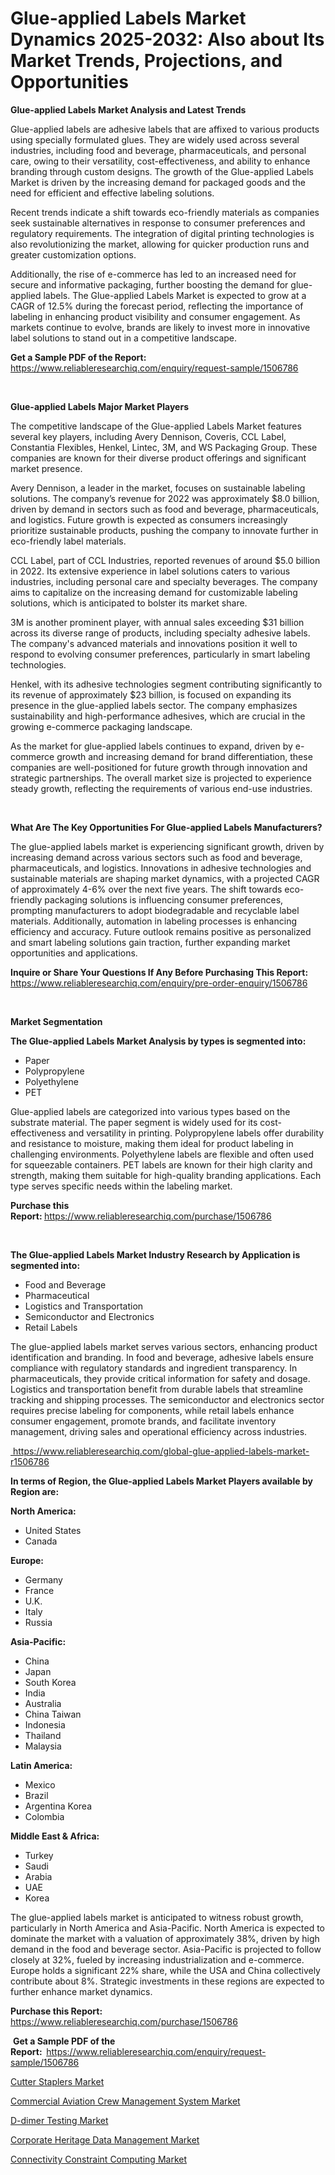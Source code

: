 <p><h1>Glue-applied Labels Market Dynamics 2025-2032: Also about Its Market Trends, Projections, and Opportunities</h1></p><p><strong>Glue-applied Labels Market Analysis and Latest Trends</strong></p>
<p><p>Glue-applied labels are adhesive labels that are affixed to various products using specially formulated glues. They are widely used across several industries, including food and beverage, pharmaceuticals, and personal care, owing to their versatility, cost-effectiveness, and ability to enhance branding through custom designs. The growth of the Glue-applied Labels Market is driven by the increasing demand for packaged goods and the need for efficient and effective labeling solutions.</p><p>Recent trends indicate a shift towards eco-friendly materials as companies seek sustainable alternatives in response to consumer preferences and regulatory requirements. The integration of digital printing technologies is also revolutionizing the market, allowing for quicker production runs and greater customization options. </p><p>Additionally, the rise of e-commerce has led to an increased need for secure and informative packaging, further boosting the demand for glue-applied labels. The Glue-applied Labels Market is expected to grow at a CAGR of 12.5% during the forecast period, reflecting the importance of labeling in enhancing product visibility and consumer engagement. As markets continue to evolve, brands are likely to invest more in innovative label solutions to stand out in a competitive landscape.</p></p>
<p><strong>Get a Sample PDF of the Report:&nbsp;</strong> <a href="https://www.reliableresearchiq.com/enquiry/request-sample/1506786?utm_campaign=103&utm_medium=2&utm_source=Github&utm_content=ia&utm_term=23032025&utm_id=glue-applied-labels">https://www.reliableresearchiq.com/enquiry/request-sample/1506786</a></p>
<p>&nbsp;</p>
<p><strong>Glue-applied Labels Major Market Players</strong></p>
<p><p>The competitive landscape of the Glue-applied Labels Market features several key players, including Avery Dennison, Coveris, CCL Label, Constantia Flexibles, Henkel, Lintec, 3M, and WS Packaging Group. These companies are known for their diverse product offerings and significant market presence.</p><p>Avery Dennison, a leader in the market, focuses on sustainable labeling solutions. The company’s revenue for 2022 was approximately $8.0 billion, driven by demand in sectors such as food and beverage, pharmaceuticals, and logistics. Future growth is expected as consumers increasingly prioritize sustainable products, pushing the company to innovate further in eco-friendly label materials.</p><p>CCL Label, part of CCL Industries, reported revenues of around $5.0 billion in 2022. Its extensive experience in label solutions caters to various industries, including personal care and specialty beverages. The company aims to capitalize on the increasing demand for customizable labeling solutions, which is anticipated to bolster its market share.</p><p>3M is another prominent player, with annual sales exceeding $31 billion across its diverse range of products, including specialty adhesive labels. The company's advanced materials and innovations position it well to respond to evolving consumer preferences, particularly in smart labeling technologies.</p><p>Henkel, with its adhesive technologies segment contributing significantly to its revenue of approximately $23 billion, is focused on expanding its presence in the glue-applied labels sector. The company emphasizes sustainability and high-performance adhesives, which are crucial in the growing e-commerce packaging landscape.</p><p>As the market for glue-applied labels continues to expand, driven by e-commerce growth and increasing demand for brand differentiation, these companies are well-positioned for future growth through innovation and strategic partnerships. The overall market size is projected to experience steady growth, reflecting the requirements of various end-use industries.</p></p>
<p>&nbsp;</p>
<p><strong>What Are The Key Opportunities For Glue-applied Labels Manufacturers?</strong></p>
<p><p>The glue-applied labels market is experiencing significant growth, driven by increasing demand across various sectors such as food and beverage, pharmaceuticals, and logistics. Innovations in adhesive technologies and sustainable materials are shaping market dynamics, with a projected CAGR of approximately 4-6% over the next five years. The shift towards eco-friendly packaging solutions is influencing consumer preferences, prompting manufacturers to adopt biodegradable and recyclable label materials. Additionally, automation in labeling processes is enhancing efficiency and accuracy. Future outlook remains positive as personalized and smart labeling solutions gain traction, further expanding market opportunities and applications.</p></p>
<p><strong>Inquire or Share Your Questions If Any Before Purchasing This Report:</strong> <a href="https://www.reliableresearchiq.com/enquiry/pre-order-enquiry/1506786?utm_campaign=103&utm_medium=2&utm_source=Github&utm_content=ia&utm_term=23032025&utm_id=glue-applied-labels">https://www.reliableresearchiq.com/enquiry/pre-order-enquiry/1506786</a></p>
<p>&nbsp;</p>
<p><strong>Market Segmentation</strong></p>
<p><strong>The Glue-applied Labels Market Analysis by types is segmented into:</strong></p>
<p><ul><li>Paper</li><li>Polypropylene</li><li>Polyethylene</li><li>PET</li></ul></p>
<p><p>Glue-applied labels are categorized into various types based on the substrate material. The paper segment is widely used for its cost-effectiveness and versatility in printing. Polypropylene labels offer durability and resistance to moisture, making them ideal for product labeling in challenging environments. Polyethylene labels are flexible and often used for squeezable containers. PET labels are known for their high clarity and strength, making them suitable for high-quality branding applications. Each type serves specific needs within the labeling market.</p></p>
<p><strong>Purchase this Report:&nbsp;</strong><a href="https://www.reliableresearchiq.com/purchase/1506786?utm_campaign=103&utm_medium=2&utm_source=Github&utm_content=ia&utm_term=23032025&utm_id=glue-applied-labels">https://www.reliableresearchiq.com/purchase/1506786</a></p>
<p>&nbsp;</p>
<p><strong>The Glue-applied Labels Market Industry Research by Application is segmented into:</strong></p>
<p><ul><li>Food and Beverage</li><li>Pharmaceutical</li><li>Logistics and Transportation</li><li>Semiconductor and Electronics</li><li>Retail Labels</li></ul></p>
<p><p>The glue-applied labels market serves various sectors, enhancing product identification and branding. In food and beverage, adhesive labels ensure compliance with regulatory standards and ingredient transparency. In pharmaceuticals, they provide critical information for safety and dosage. Logistics and transportation benefit from durable labels that streamline tracking and shipping processes. The semiconductor and electronics sector requires precise labeling for components, while retail labels enhance consumer engagement, promote brands, and facilitate inventory management, driving sales and operational efficiency across industries.</p></p>
<p><a href="https://www.reliableresearchiq.com/global-glue-applied-labels-market-r1506786?utm_campaign=103&utm_medium=2&utm_source=Github&utm_content=ia&utm_term=23032025&utm_id=glue-applied-labels">&nbsp;https://www.reliableresearchiq.com/global-glue-applied-labels-market-r1506786</a></p>
<p><strong>In terms of Region, the Glue-applied Labels Market Players available by Region are:</strong></p>
<p>
    <p> <strong> North America: </strong>
        <ul>
            <li>United States</li>
            <li>Canada</li>
        </ul>
        </p> 
    <p> <strong> Europe: </strong>
        <ul>
            <li>Germany</li>
            <li>France</li>
            <li>U.K.</li>
            <li>Italy</li>
            <li>Russia</li>
        </ul>
        </p> 
    <p> <strong> Asia-Pacific: </strong>
        <ul>
            <li>China</li>
            <li>Japan</li>
            <li>South Korea</li>
            <li>India</li>
            <li>Australia</li>
            <li>China Taiwan</li>
            <li>Indonesia</li>
            <li>Thailand</li>
            <li>Malaysia</li>
        </ul>
        </p> 
    <p> <strong> Latin America: </strong>
        <ul>
            <li>Mexico</li>
            <li>Brazil</li>
            <li>Argentina Korea</li>
            <li>Colombia</li>
        </ul>
        </p> 
    <p> <strong> Middle East & Africa: </strong>
        <ul>
            <li>Turkey</li>
            <li>Saudi</li>
            <li>Arabia</li>
            <li>UAE</li>
            <li>Korea</li>
        </ul>
    </p>
    </p>
<p><p>The glue-applied labels market is anticipated to witness robust growth, particularly in North America and Asia-Pacific. North America is expected to dominate the market with a valuation of approximately 38%, driven by high demand in the food and beverage sector. Asia-Pacific is projected to follow closely at 32%, fueled by increasing industrialization and e-commerce. Europe holds a significant 22% share, while the USA and China collectively contribute about 8%. Strategic investments in these regions are expected to further enhance market dynamics.</p></p>
<p><strong>Purchase this Report: </strong><a href="https://www.reliableresearchiq.com/purchase/1506786?utm_campaign=103&utm_medium=2&utm_source=Github&utm_content=ia&utm_term=23032025&utm_id=glue-applied-labels">https://www.reliableresearchiq.com/purchase/1506786</a></p>
<p>&nbsp;<strong>Get a Sample PDF of the Report:&nbsp;&nbsp;</strong><a href="https://www.reliableresearchiq.com/enquiry/request-sample/1506786?utm_campaign=103&utm_medium=2&utm_source=Github&utm_content=ia&utm_term=23032025&utm_id=glue-applied-labels">https://www.reliableresearchiq.com/enquiry/request-sample/1506786</a></p>
<p><strong></strong></p>
<p><p><a href="https://github.com/sibellanikmn/Market-Research-Report-List-1/blob/main/cutter-staplers-market.md?utm_campaign=103&utm_medium=2&utm_source=Github&utm_content=ia&utm_term=23032025&utm_id=glue-applied-labels">Cutter Staplers Market</a></p><p><a href="https://github.com/ertssmelov0/Market-Research-Report-List-1/blob/main/commercial-aviation-crew-management-system-market.md?utm_campaign=103&utm_medium=2&utm_source=Github&utm_content=ia&utm_term=23032025&utm_id=glue-applied-labels">Commercial Aviation Crew Management System Market</a></p><p><a href="https://github.com/ceranamaduvq/Market-Research-Report-List-1/blob/main/d-dimer-testing-market.md?utm_campaign=103&utm_medium=2&utm_source=Github&utm_content=ia&utm_term=23032025&utm_id=glue-applied-labels">D-dimer Testing Market</a></p><p><a href="https://github.com/heeildannas/Market-Research-Report-List-1/blob/main/corporate-heritage-data-management-market.md?utm_campaign=103&utm_medium=2&utm_source=Github&utm_content=ia&utm_term=23032025&utm_id=glue-applied-labels">Corporate Heritage Data Management Market</a></p><p><a href="https://github.com/astadtetcha28/Market-Research-Report-List-1/blob/main/connectivity-constraint-computing-market.md?utm_campaign=103&utm_medium=2&utm_source=Github&utm_content=ia&utm_term=23032025&utm_id=glue-applied-labels">Connectivity Constraint Computing Market</a></p></p>